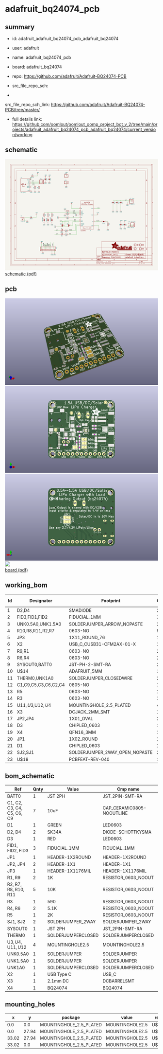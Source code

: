 # adafruit_bq24074_pcb
 
## summary 
* id: adafruit_adafruit_bq24074_pcb_adafruit_bq24074
* user: adafruit
* name: adafruit_bq24074_pcb
* board: adafruit_bq24074
* repo: https://github.com/adafruit/Adafruit-BQ24074-PCB



* src_file_repo_sch: 
*
 src_file_repo_sch_link: https://github.com/adafruit/Adafruit-BQ24074-PCB/tree/master/
* full details link: https://github.com/oomlout/oomlout_oomp_project_bot_v_2/tree/main/projects/adafruit_adafruit_bq24074_pcb_adafruit_bq24074/current_version/working  

## schematic  
![](working_schematic_600.png)  
[schematic (pdf)](working_schematic.pdf)  

## pcb  
![](working_3d_600.png) 
![](working_3d_front_600.png)  
![](working_3d_back_600.png)  
![](working_600.png)  
[board (pdf)](working.pdf)  

## working_bom
| Id | Designator | Footprint | Quantity | Designation | Supplier and ref |  | None | 
| --- | --- | --- | --- | --- | --- | --- | --- | 
| 1 | D2,D4 | SMADIODE | 2 | SK34A |  |  | [''] | 
| 2 | FID3,FID1,FID2 | FIDUCIAL_1MM | 3 | FIDUCIAL_1MM |  |  | [''] | 
| 3 | UNK0.5A0,UNK1.5A0 | SOLDERJUMPER_ARROW_NOPASTE | 2 |  |  |  | [''] | 
| 4 | R10,R8,R11,R2,R7 | 0603-NO | 5 | 10K |  |  | [''] | 
| 5 | JP3 | 1X11_ROUND_76 | 1 |  |  |  | [''] | 
| 6 | X2 | USB_C_CUSB31-CFM2AX-01-X | 1 | USB Type C |  |  | [''] | 
| 7 | R9,R1 | 0603-NO | 2 | 1K |  |  | [''] | 
| 8 | R6,R4 | 0603-NO | 2 | 5.1K |  |  | [''] | 
| 9 | SYSOUT0,BATT0 | JST-PH-2-SMT-RA | 2 | JST 2PH |  |  | [''] | 
| 10 | U$14 | ADAFRUIT_5MM | 1 |  |  |  | [''] | 
| 11 | THERM0,UNK1A0 | SOLDERJUMPER_CLOSEDWIRE | 2 |  |  |  | [''] | 
| 12 | C1,C9,C5,C3,C6,C2,C4 | 0805-NO | 7 | 10uF |  |  | [''] | 
| 13 | R5 | 0603-NO | 1 | 2K |  |  | [''] | 
| 14 | R3 | 0603-NO | 1 | 590 |  |  | [''] | 
| 15 | U$11,U$3,U$12,U$4 | MOUNTINGHOLE_2.5_PLATED | 4 | MOUNTINGHOLE2.5 |  |  | [''] | 
| 16 | X3 | DCJACK_2MM_SMT | 1 | 2.1mm DC |  |  | [''] | 
| 17 | JP2,JP4 | 1X01_OVAL | 2 |  |  |  | [''] | 
| 18 | D3 | CHIPLED_0603 | 1 | RED |  |  | [''] | 
| 19 | X4 | QFN16_3MM | 1 | BQ24074 |  |  | [''] | 
| 20 | JP1 | 1X02_ROUND | 1 |  |  |  | [''] | 
| 21 | D1 | CHIPLED_0603 | 1 | GREEN |  |  | [''] | 
| 22 | SJ2,SJ1 | SOLDERJUMPER_2WAY_OPEN_NOPASTE | 2 |  |  |  | [''] | 
| 23 | U$18 | PCBFEAT-REV-040 | 1 |  |  |  | [''] | 


## bom_schematic
| Ref | Qnty | Value | Cmp name | Footprint | Description | Vendor | DNP | 
| --- | --- | --- | --- | --- | --- | --- | --- | 
| BATT0 | 1 | JST 2PH | JST_2PIN-SMT-RA | working:JST-PH-2-SMT-RA |  |  |  | 
| C1, C2, C3, C4, C5, C6, C9 | 7 | 10uF | CAP_CERAMIC0805-NOOUTLINE | working:0805-NO |  |  |  | 
| D1 | 1 | GREEN | LED0603 | working:CHIPLED_0603 |  |  |  | 
| D2, D4 | 2 | SK34A | DIODE-SCHOTTKYSMA | working:SMADIODE |  |  |  | 
| D3 | 1 | RED | LED0603 | working:CHIPLED_0603 |  |  |  | 
| FID1, FID2, FID3 | 3 | FIDUCIAL_1MM | FIDUCIAL_1MM | working:FIDUCIAL_1MM |  |  |  | 
| JP1 | 1 | HEADER-1X2ROUND | HEADER-1X2ROUND | working:1X02_ROUND |  |  |  | 
| JP2, JP4 | 2 | HEADER-1X1 | HEADER-1X1 | working:1X01_OVAL |  |  |  | 
| JP3 | 1 | HEADER-1X1176MIL | HEADER-1X1176MIL | working:1X11_ROUND_76 |  |  |  | 
| R1, R9 | 2 | 1K | RESISTOR_0603_NOOUT | working:0603-NO |  |  |  | 
| R2, R7, R8, R10, R11 | 5 | 10K | RESISTOR_0603_NOOUT | working:0603-NO |  |  |  | 
| R3 | 1 | 590 | RESISTOR_0603_NOOUT | working:0603-NO |  |  |  | 
| R4, R6 | 2 | 5.1K | RESISTOR_0603_NOOUT | working:0603-NO |  |  |  | 
| R5 | 1 | 2K | RESISTOR_0603_NOOUT | working:0603-NO |  |  |  | 
| SJ1, SJ2 | 2 | SOLDERJUMPER_2WAY | SOLDERJUMPER_2WAY | working:SOLDERJUMPER_2WAY_OPEN_NOPASTE |  |  |  | 
| SYSOUT0 | 1 | JST 2PH | JST_2PIN-SMT-RA | working:JST-PH-2-SMT-RA |  |  |  | 
| THERM0 | 1 | SOLDERJUMPERCLOSED | SOLDERJUMPERCLOSED | working:SOLDERJUMPER_CLOSEDWIRE |  |  |  | 
| U$3, U$4, U$11, U$12 | 4 | MOUNTINGHOLE2.5 | MOUNTINGHOLE2.5 | working:MOUNTINGHOLE_2.5_PLATED |  |  |  | 
| UNK0.5A0 | 1 | SOLDERJUMPER | SOLDERJUMPER | working:SOLDERJUMPER_ARROW_NOPASTE |  |  |  | 
| UNK1.5A0 | 1 | SOLDERJUMPER | SOLDERJUMPER | working:SOLDERJUMPER_ARROW_NOPASTE |  |  |  | 
| UNK1A0 | 1 | SOLDERJUMPERCLOSED | SOLDERJUMPERCLOSED | working:SOLDERJUMPER_CLOSEDWIRE |  |  |  | 
| X2 | 1 | USB Type C | USB_C | working:USB_C_CUSB31-CFM2AX-01-X |  |  |  | 
| X3 | 1 | 2.1mm DC | DCBARRELSMT | working:DCJACK_2MM_SMT |  |  |  | 
| X4 | 1 | BQ24074 | BQ24074 | working:QFN16_3MM |  |  |  | 


## mounting_holes
| x | y | package | value | ref | size | 
| --- | --- | --- | --- | --- | --- | 
| 0.0 | 0.0 | MOUNTINGHOLE_2.5_PLATED | MOUNTINGHOLE2.5 | U$3 | m3 | 
| 0.0 | 27.94 | MOUNTINGHOLE_2.5_PLATED | MOUNTINGHOLE2.5 | U$4 | m3 | 
| 33.02 | 27.94 | MOUNTINGHOLE_2.5_PLATED | MOUNTINGHOLE2.5 | U$11 | m3 | 
| 33.02 | 0.0 | MOUNTINGHOLE_2.5_PLATED | MOUNTINGHOLE2.5 | U$12 | m3 | 


